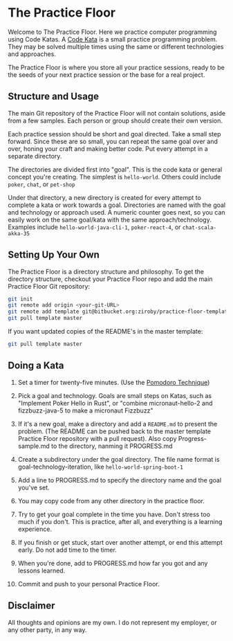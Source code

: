 # The Practice Floor

Welcome to The Practice Floor. Here we practice computer programming
using Code Katas. A [Code Kata](http://codekata.com/) is a small practice
programming problem. They may be solved multiple times using the same
or different technologies and approaches.

The Practice Floor is where you store all your practice sessions, ready to
be the seeds of your next practice session or the base for a real project.

## Structure and Usage

The main Git repository of the Practice Floor will not contain solutions,
aside from a few samples. Each person or group should create their
own version.

Each practice session should be short and goal directed.  Take a small
step forward. Since these are so small, you can repeat the same goal over
and over, honing your craft and making better code. Put every attempt
in a separate directory.

The directories are divided first into "goal". This is the code kata or
general concept you're creating. The simplest is `hello-world`. Others
could include `poker`, `chat`, or `pet-shop`

Under that directory, a new directory is created for every attempt to
complete a kata or work towards a goal. Directories are named with the
goal and technology or approach used. A numeric counter goes next, so you
can easily work on the same goal/kata with the same approach/technology.
Examples include `hello-world-java-cli-1`, `poker-react-4`, or
`chat-scala-akka-35`

## Setting Up Your Own

The Practice Floor is a directory structure and philosophy. To get the
directory structure, checkout your Practice Floor repo and add the
main Practice Floor Git repository:

```bash
git init
git remote add origin <your-git-URL>
git remote add template git@bitbucket.org:ziroby/practice-floor-template.git
git pull template master
```

If you want updated copies of the README's in the master template:

```bash
git pull template master
```

## Doing a Kata

1. Set a timer for twenty-five minutes. (Use the
[Pomodoro Technique](https://francescocirillo.com/pages/pomodoro-technique))

2. Pick a goal and technology. Goals are small steps on Katas, such as
   "Implement Poker Hello in Rust", or "combine micronaut-hello-2 and
   fizzbuzz-java-5 to make a micronaut Fizzbuzz"

2. If it's a new goal, make a directory and add a `README.md` to
   present the problem.  (The README can be pushed back to the master
   template Practice Floor repository with a pull request). Also copy
   Progress-sample.md to the directory, nanming it PROGRESS.md

4. Create a subdirectory under the goal directory. The file name format is
   goal-technology-iteration, like `hello-world-spring-boot-1`

4. Add a line to PROGRESS.md to specify the directory name and the
   goal you've set.

4. You may copy code from any other directory in the practice floor.

5. Try to get your goal complete in the time you have. Don't stress
   too much if you don't. This is practice, after all, and everything
   is a learning experience.

5. If you finish or get stuck, start over another attempt, or end this
   attempt early. Do not add time to the timer.

6. When you're done, add to PROGRESS.md how far you got and any lessons learned.

7. Commit and push to your personal Practice Floor.

## Disclaimer

All thoughts and opinions are my own. I do not represent my employer,
or any other party, in any way.

